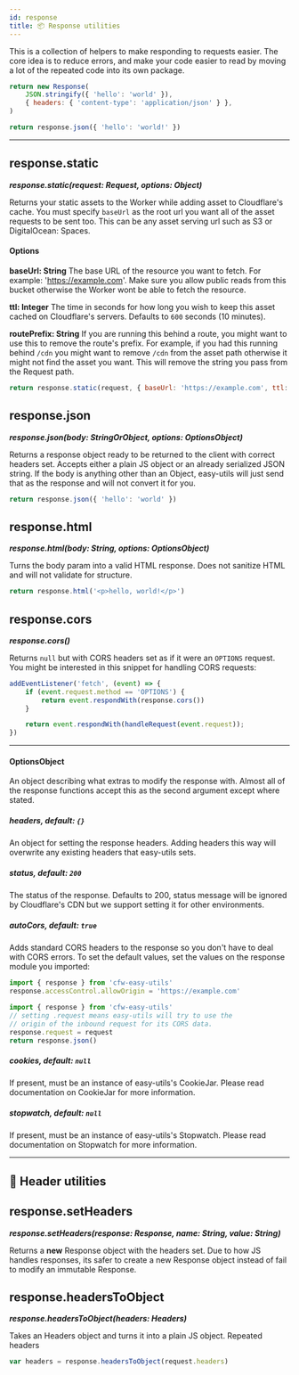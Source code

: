 ```yaml
---
id: response
title: 📦 Response utilities
---
```


This is a collection of helpers to make responding to requests easier. The core idea is to reduce errors, and make your code easier to read by moving a lot of the repeated code into its own package.

```js title="Before - ❌ Messy, hard to change if theres an issue."
return new Response(
    JSON.stringify({ 'hello': 'world' }),
    { headers: { 'content-type': 'application/json' } },
)
```

```js title="After - 🦄 Much cleaner."
return response.json({ 'hello': 'world!' })
```

---

## response.static
***response.static(request: Request, options: Object)***  

Returns your static assets to the Worker while adding asset to Cloudflare's cache. You must specify `baseUrl` as the root url you want all of the asset requests to be sent too. This can be any asset serving url such as S3 or DigitalOcean: Spaces.

#### Options
**baseUrl: String**
The base URL of the resource you want to fetch. For example: 'https://example.com'. Make sure you allow public reads from this bucket otherwise the Worker wont be able to fetch the resource.

**ttl: Integer**
The time in seconds for how long you wish to keep this asset cached on Cloudflare's servers. Defaults to `600` seconds (10 minutes).

**routePrefix: String**
If you are running this behind a route, you might want to use this to remove the route's prefix. For example, if you had this running behind `/cdn` you might want to remove `/cdn` from the asset path otherwise it might not find the asset you want. This will remove the string you pass from the Request path.

```js title="Example"
return response.static(request, { baseUrl: 'https://example.com', ttl: 1600, routePrefix: '/cdn' })
```

## response.json
***response.json(body: StringOrObject, options: OptionsObject)***  

Returns a response object ready to be returned to the client with correct headers set. Accepts either a plain JS object or an already serialized JSON string. If the body is anything other than an Object, easy-utils will just send that as the response and will not convert it for you.

```js
return response.json({ 'hello': 'world' })
```

## response.html
***response.html(body: String, options: OptionsObject)***  

Turns the body param into a valid HTML response. Does not sanitize HTML and will not validate for structure.

```js
return response.html('<p>hello, world!</p>')
```

## response.cors
***response.cors()*** 

Returns `null` but with CORS headers set as if it were an `OPTIONS` request.
You might be interested in this snippet for handling CORS requests:

```js
addEventListener('fetch', (event) => {
    if (event.request.method == 'OPTIONS') {
        return event.respondWith(response.cors())
    }

    return event.respondWith(handleRequest(event.request));
})
```

---
#### OptionsObject
An object describing what extras to modify the response with. Almost all of the response functions accept this as the second argument except where stated.

##### headers, default: `{}`
An object for setting the response headers. Adding headers this way will overwrite any existing headers that easy-utils sets.

##### status, default: `200`
The status of the response. Defaults to 200, status message will be ignored by Cloudflare's CDN but we support setting it for other environments.

##### autoCors, default: `true`
Adds standard CORS headers to the response so you don't have to deal with CORS errors. To set the default values, set the values on the response module you imported:

```js title="Set origin globally"
import { response } from 'cfw-easy-utils'
response.accessControl.allowOrigin = 'https://example.com'
```

```js title="Make easy-utils 'Origin-Aware'"
import { response } from 'cfw-easy-utils'
// setting .request means easy-utils will try to use the
// origin of the inbound request for its CORS data.
response.request = request 
return response.json()
```

##### cookies, default: `null`
If present, must be an instance of easy-utils's CookieJar. Please read documentation on CookieJar for more information.

##### stopwatch, default: `null`
If present, must be an instance of easy-utils's Stopwatch. Please read documentation on Stopwatch for more information.

---

## 💎 Header utilities
## response.setHeaders
***response.setHeaders(response: Response, name: String, value: String)***

Returns a **new** Response object with the headers set. Due to how JS handles responses, its safer to create a new Response object instead of fail to modify an immutable Response.

## response.headersToObject
***response.headersToObject(headers: Headers)***

Takes an Headers object and turns it into a plain JS object. Repeated headers 

```js title="Example"
var headers = response.headersToObject(request.headers)
```
